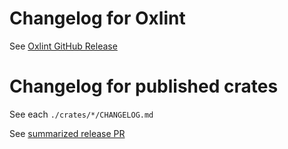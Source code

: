 # Changelog for Oxlint

See [Oxlint GitHub Release](https://github.com/oxc-project/oxc/releases)

# Changelog for published crates

See each `./crates/*/CHANGELOG.md`

See [summarized release PR](https://github.com/oxc-project/oxc/pulls?q=is%3Apr+is%3Aclosed+release%28crates%29)
